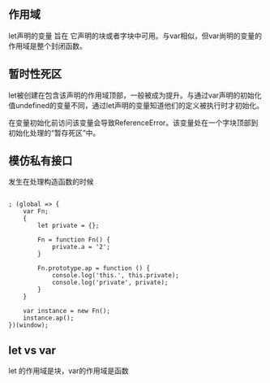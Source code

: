 

作用域
----------
let声明的变量 旨在 它声明的块或者字块中可用。与var相似，但var尚明的变量的作用域是整个封闭函数。

暂时性死区
----------
let被创建在包含该声明的作用域顶部，一般被成为提升。与通过var声明的初始化值undefined的变量不同，通过let声明的变量知道他们的定义被执行时才初始化。

在变量初始化前访问该变量会导致ReferenceError。该变量处在一个字块顶部到初始化处理的“暂存死区”中。


模仿私有接口
----------
发生在处理构造函数的时候
```

; (global => {
    var Fn;
    {
        let private = {};

        Fn = function Fn() {
            private.a = '2';
        }

        Fn.prototype.ap = function () {
            console.log('this.', this.private);
            console.log('private', private);
        }
    }

    var instance = new Fn();
    instance.ap();
})(window);
```


let vs var
-----------

let 的作用域是块，var的作用域是函数

